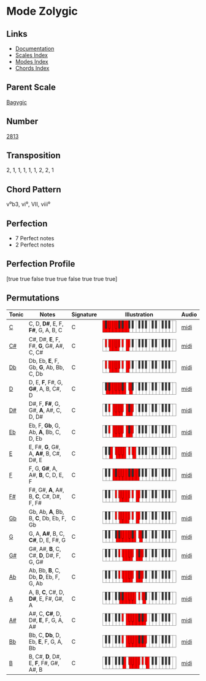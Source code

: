 # Mode Zolygic

## Links

- [Documentation](README.md)
- [Scales Index](Scales.md)
- [Modes Index](Modes.md)
- [Chords Index](Chords.md)

## Parent Scale

[Bagygic](ScaleBagygic.md)

## Number

[2813](https://ianring.com/musictheory/scales/2813)

## Transposition

2, 1, 1, 1, 1, 1, 2, 2, 1

## Chord Pattern

v⁰b3, vi⁰, VII, viii⁰

## Perfection

- 7 Perfect notes
- 2 Perfect notes

## Perfection Profile

[true true false true true false true true true]

## Permutations

| Tonic | Notes | Signature | Illustration | Audio |
|-------|-------|-----------|--------------|-------|
| [C](ModeCNaturalZolygic.md) | C, D, **D#**, E, F, **F#**, G, A, B, C | C | ![CNaturalZolygic](ModeCNaturalZolygic.png) | [midi](https://github.com/edipermadi/music/blob/main/docs/ModeCNaturalZolygic.mid?raw=true) |
| [C#](ModeCSharpZolygic.md) | C#, D#, **E**, F, F#, **G**, G#, A#, C, C# | C | ![CSharpZolygic](ModeCSharpZolygic.png) | [midi](https://github.com/edipermadi/music/blob/main/docs/ModeCSharpZolygic.mid?raw=true) |
| [Db](ModeDFlatZolygic.md) | Db, Eb, **E**, F, Gb, **G**, Ab, Bb, C, Db | C | ![DFlatZolygic](ModeDFlatZolygic.png) | [midi](https://github.com/edipermadi/music/blob/main/docs/ModeDFlatZolygic.mid?raw=true) |
| [D](ModeDNaturalZolygic.md) | D, E, **F**, F#, G, **G#**, A, B, C#, D | C | ![DNaturalZolygic](ModeDNaturalZolygic.png) | [midi](https://github.com/edipermadi/music/blob/main/docs/ModeDNaturalZolygic.mid?raw=true) |
| [D#](ModeDSharpZolygic.md) | D#, F, **F#**, G, G#, **A**, A#, C, D, D# | C | ![DSharpZolygic](ModeDSharpZolygic.png) | [midi](https://github.com/edipermadi/music/blob/main/docs/ModeDSharpZolygic.mid?raw=true) |
| [Eb](ModeEFlatZolygic.md) | Eb, F, **Gb**, G, Ab, **A**, Bb, C, D, Eb | C | ![EFlatZolygic](ModeEFlatZolygic.png) | [midi](https://github.com/edipermadi/music/blob/main/docs/ModeEFlatZolygic.mid?raw=true) |
| [E](ModeENaturalZolygic.md) | E, F#, **G**, G#, A, **A#**, B, C#, D#, E | C | ![ENaturalZolygic](ModeENaturalZolygic.png) | [midi](https://github.com/edipermadi/music/blob/main/docs/ModeENaturalZolygic.mid?raw=true) |
| [F](ModeFNaturalZolygic.md) | F, G, **G#**, A, A#, **B**, C, D, E, F | C | ![FNaturalZolygic](ModeFNaturalZolygic.png) | [midi](https://github.com/edipermadi/music/blob/main/docs/ModeFNaturalZolygic.mid?raw=true) |
| [F#](ModeFSharpZolygic.md) | F#, G#, **A**, A#, B, **C**, C#, D#, F, F# | C | ![FSharpZolygic](ModeFSharpZolygic.png) | [midi](https://github.com/edipermadi/music/blob/main/docs/ModeFSharpZolygic.mid?raw=true) |
| [Gb](ModeGFlatZolygic.md) | Gb, Ab, **A**, Bb, B, **C**, Db, Eb, F, Gb | C | ![GFlatZolygic](ModeGFlatZolygic.png) | [midi](https://github.com/edipermadi/music/blob/main/docs/ModeGFlatZolygic.mid?raw=true) |
| [G](ModeGNaturalZolygic.md) | G, A, **A#**, B, C, **C#**, D, E, F#, G | C | ![GNaturalZolygic](ModeGNaturalZolygic.png) | [midi](https://github.com/edipermadi/music/blob/main/docs/ModeGNaturalZolygic.mid?raw=true) |
| [G#](ModeGSharpZolygic.md) | G#, A#, **B**, C, C#, **D**, D#, F, G, G# | C | ![GSharpZolygic](ModeGSharpZolygic.png) | [midi](https://github.com/edipermadi/music/blob/main/docs/ModeGSharpZolygic.mid?raw=true) |
| [Ab](ModeAFlatZolygic.md) | Ab, Bb, **B**, C, Db, **D**, Eb, F, G, Ab | C | ![AFlatZolygic](ModeAFlatZolygic.png) | [midi](https://github.com/edipermadi/music/blob/main/docs/ModeAFlatZolygic.mid?raw=true) |
| [A](ModeANaturalZolygic.md) | A, B, **C**, C#, D, **D#**, E, F#, G#, A | C | ![ANaturalZolygic](ModeANaturalZolygic.png) | [midi](https://github.com/edipermadi/music/blob/main/docs/ModeANaturalZolygic.mid?raw=true) |
| [A#](ModeASharpZolygic.md) | A#, C, **C#**, D, D#, **E**, F, G, A, A# | C | ![ASharpZolygic](ModeASharpZolygic.png) | [midi](https://github.com/edipermadi/music/blob/main/docs/ModeASharpZolygic.mid?raw=true) |
| [Bb](ModeBFlatZolygic.md) | Bb, C, **Db**, D, Eb, **E**, F, G, A, Bb | C | ![BFlatZolygic](ModeBFlatZolygic.png) | [midi](https://github.com/edipermadi/music/blob/main/docs/ModeBFlatZolygic.mid?raw=true) |
| [B](ModeBNaturalZolygic.md) | B, C#, **D**, D#, E, **F**, F#, G#, A#, B | C | ![BNaturalZolygic](ModeBNaturalZolygic.png) | [midi](https://github.com/edipermadi/music/blob/main/docs/ModeBNaturalZolygic.mid?raw=true) |

